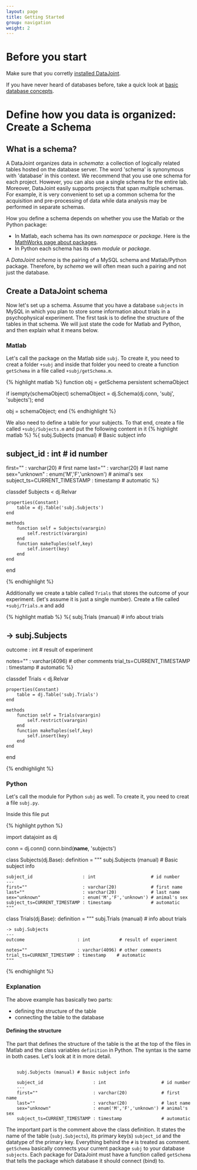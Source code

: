 ```yaml
---
layout: page
title: Getting Started
group: navigation
weight: 2
---
```


# Before you start

Make sure that you corretly [installed DataJoint](/installation.html).

If you have never heard of databases before, take a quick look at [basic database concepts](/basicconcepts.html).

# Define how you data is organized: Create a Schema

## What is a schema?
A DataJoint organizes data in _schemata_: a collection of logically related tables hosted on the database server. The word 'schema' is synonymous with 'database' in this context. We recommend that you use one schema for each project. However, you can also use a single schema for the entire lab. Moreover, DataJoint easily supports projects that span multiple schemas. For example, it is very convenient to set up a common schema for the acquisition and pre-processing of data while data analysis may be performed in separate schemas.



How you define a schema depends on whether you use the Matlab or the Python package:

* In Matlab, each schema has its own _namespace_ or _package_. Here is the [MathWorks page about packages](http://www.mathworks.com/help/matlab/matlab_oop/scoping-classes-with-packages.html). 
* In Python each schema has its own _module_ or _package_.

A _DataJoint schema_ is the pairing of a MySQL schema and Matlab/Python package. Therefore, by _schema_ we will often mean such a pairing and not just the database.


## Create a DataJoint schema

Now let's set up a schema. Assume that you have a database `subjects` in MySQL in which you plan to store some information about trials in a psychophysical experiment. The first task is to define the structure of the tables in that schema. We will just state the code for Matlab and Python, and then explain what it means below. 

### Matlab

Let's call the package on the Matlab side `subj`. To create it, you need to creat a folder `+subj` and inside that folder you need to create a function `getSchema` in a file called `+subj/getSchema.m`. 

{% highlight matlab %}
function obj = getSchema
persistent schemaObject

if isempty(schemaObject)
    schemaObject = dj.Schema(dj.conn, 'subj', 'subjects');
end

obj = schemaObject;
end
{% endhighlight %}


We also need to define a table for your subjects. To that end, create a file called `+subj/Subjects.m` and put the following content in it
{% highlight matlab %}
%{
subj.Subjects (manual) # Basic subject info

subject_id                   : int                     # id number
---
first=""                     : varchar(20)             # first name
last=""                      : varchar(20)             # last name
sex="unknown"                : enum('M','F','unknown') # animal's sex
subject_ts=CURRENT_TIMESTAMP : timestamp               # automatic
%}

classdef Subjects < dj.Relvar

	properties(Constant)
		table = dj.Table('subj.Subjects')
	end

	methods
		function self = Subjects(varargin)
			self.restrict(varargin)
        end
        function makeTuples(self,key)
            self.insert(key)
        end
	end
end

{% endhighlight %}

Additionally we create a table called `Trials` that stores the outcome of your experiment. (let's assume it is just a single number). Create a file called `+subj/Trials.m` and add

{% highlight matlab %}
%{
subj.Trials (manual)                      # info about trials

-> subj.Subjects
---
outcome                    : int           # result of experiment

notes=""                   : varchar(4096) # other comments 
trial_ts=CURRENT_TIMESTAMP : timestamp    # automatic
%}

classdef Trials < dj.Relvar

	properties(Constant)
		table = dj.Table('subj.Trials')
	end

	methods
		function self = Trials(varargin)
			self.restrict(varargin)
        end
        function makeTuples(self,key)
            self.insert(key)
        end
	end
end

{% endhighlight %}

### Python	


Let's call the module for Python `subj` as well. To create it, you need to creat a file `subj.py`.

Inside this file put 

{% highlight python %}

import datajoint as dj

conn = dj.conn()
conn.bind(__name__, 'subjects')

class Subjects(dj.Base):
	definition = """
	subj.Subjects (manual) # Basic subject info

	subject_id                   : int                     # id number
	---
	first=""                     : varchar(20)             # first name
	last=""                      : varchar(20)             # last name
	sex="unknown"                : enum('M','F','unknown') # animal's sex
	subject_ts=CURRENT_TIMESTAMP : timestamp               # automatic
	"""

class Trials(dj.Base):
	definition = """
	subj.Trials (manual)                      # info about trials

	-> subj.Subjects
	---
	outcome                    : int           # result of experiment

	notes=""                   : varchar(4096) # other comments 
	trial_ts=CURRENT_TIMESTAMP : timestamp    # automatic
	"""


{% endhighlight %}

### Explanation

The above example has basically two parts:

* defining the structure of the table
* connecting the table to the database

#### Defining the structure

The part that defines the structure of the table is the at the top of the files in Matlab and the class variables `definition` in Python. The syntax is the same in both cases. Let's look at it in more detail. 

```

	subj.Subjects (manual) # Basic subject info

	subject_id                   : int                     # id number
	---
	first=""                     : varchar(20)             # first name
	last=""                      : varchar(20)             # last name
	sex="unknown"                : enum('M','F','unknown') # animal's sex
	subject_ts=CURRENT_TIMESTAMP : timestamp               # automatic
```

The important part is the comment above the class definition. It states the name of the table (`subj.Subjects`), its primary key(s) `subject_id` and the datatype of the primary key. Everything behind the `#` is treated as comment. 
`getSchema` basically connects your current package `subj` to your database `subjects`. Each package for DataJoint must have a function called `getSchema` that tells the package which database it should connect (bind) to. 
